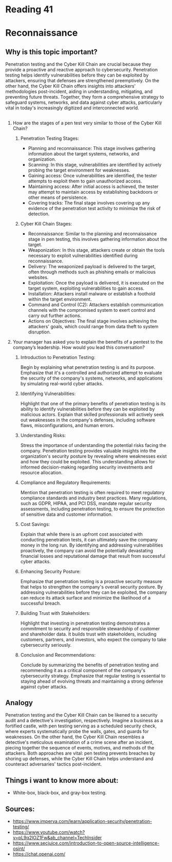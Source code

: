 # Reading 41
# Reconnaissance
## Why is this topic important?

Penetration testing and the Cyber Kill Chain are crucial because they provide a proactive and reactive approach to cybersecurity. Penetration testing helps identify vulnerabilities before they can be exploited by attackers, ensuring that defenses are strengthened preemptively. On the other hand, the Cyber Kill Chain offers insights into attackers' methodologies post-incident, aiding in understanding, mitigating, and preventing future threats. Together, they form a comprehensive strategy to safeguard systems, networks, and data against cyber attacks, particularly vital in today's increasingly digitized and interconnected world.

## 

1. How are the stages of a pen test very similar to those of the Cyber Kill Chain?

    1. Penetration Testing Stages:

        - Planning and reconnaissance: This stage involves gathering information about the target systems, networks, and organization.
        - Scanning: In this stage, vulnerabilities are identified by actively probing the target environment for weaknesses.
        - Gaining access: Once vulnerabilities are identified, the tester attempts to exploit them to gain unauthorized access.
        - Maintaining access: After initial access is achieved, the tester may attempt to maintain access by establishing backdoors or other means of persistence.
        - Covering tracks: The final stage involves covering up any evidence of the penetration test activity to minimize the risk of detection.
    2. Cyber Kill Chain Stages:

        - Reconnaissance: Similar to the planning and reconnaissance stage in pen testing, this involves gathering information about the target.
        - Weaponization: In this stage, attackers create or obtain the tools necessary to exploit vulnerabilities identified during reconnaissance.
        - Delivery: The weaponized payload is delivered to the target, often through methods such as phishing emails or malicious websites.
        - Exploitation: Once the payload is delivered, it is executed on the target system, exploiting vulnerabilities to gain access.
        - Installation: Attackers install malware or establish a foothold within the target environment.
        - Command and Control (C2): Attackers establish communication channels with the compromised system to exert control and carry out further actions.
        - Actions on Objectives: The final stage involves achieving the attackers' goals, which could range from data theft to system disruption.


2. Your manager has asked you to explain the benefits of a pentest to the company’s leadership. How would you lead this conversation?

    1. Introduction to Penetration Testing:

        Begin by explaining what penetration testing is and its purpose. Emphasize that it's a controlled and authorized attempt to evaluate the security of the company's systems, networks, and applications by simulating real-world cyber attacks.
    2. Identifying Vulnerabilities:

        Highlight that one of the primary benefits of penetration testing is its ability to identify vulnerabilities before they can be exploited by malicious actors. Explain that skilled professionals will actively seek out weaknesses in the company's defenses, including software flaws, misconfigurations, and human errors.
    3. Understanding Risks:

        Stress the importance of understanding the potential risks facing the company. Penetration testing provides valuable insights into the organization's security posture by revealing where weaknesses exist and how they could be exploited. This understanding allows for informed decision-making regarding security investments and resource allocation.
    4. Compliance and Regulatory Requirements:

        Mention that penetration testing is often required to meet regulatory compliance standards and industry best practices. Many regulations, such as GDPR, HIPAA, and PCI DSS, mandate regular security assessments, including penetration testing, to ensure the protection of sensitive data and customer information.
    5. Cost Savings:

        Explain that while there is an upfront cost associated with conducting penetration tests, it can ultimately save the company money in the long run. By identifying and addressing vulnerabilities proactively, the company can avoid the potentially devastating financial losses and reputational damage that result from successful cyber attacks.
    6. Enhancing Security Posture:

        Emphasize that penetration testing is a proactive security measure that helps to strengthen the company's overall security posture. By addressing vulnerabilities before they can be exploited, the company can reduce its attack surface and minimize the likelihood of a successful breach.
    7. Building Trust with Stakeholders:

        Highlight that investing in penetration testing demonstrates a commitment to security and responsible stewardship of customer and shareholder data. It builds trust with stakeholders, including customers, partners, and investors, who expect the company to take cybersecurity seriously.
    8. Conclusion and Recommendations:

        Conclude by summarizing the benefits of penetration testing and recommending it as a critical component of the company's cybersecurity strategy. Emphasize that regular testing is essential to staying ahead of evolving threats and maintaining a strong defense against cyber attacks.

## Analogy

Penetration testing and the Cyber Kill Chain can be likened to a security audit and a detective's investigation, respectively. Imagine a business as a fortified castle, with pen testing serving as a scheduled security check, where experts systematically probe the walls, gates, and guards for weaknesses. On the other hand, the Cyber Kill Chain resembles a detective's meticulous examination of a crime scene after an incident, piecing together the sequence of events, motives, and methods of the attackers. Both approaches are vital: pen testing prevents breaches by shoring up defenses, while the Cyber Kill Chain helps understand and counteract adversaries' tactics post-incident.
## Things i want to know more about:
- White-box, black-box, and gray-box testing.
## Sources:
- https://www.imperva.com/learn/application-security/penetration-testing/
- https://www.youtube.com/watch?v=pL9q2lOZ1Fw&ab_channel=TechInsider
- https://www.secjuice.com/introduction-to-open-source-intelligence-osint/ 
- https://chat.openai.com/
